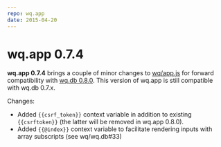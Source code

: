 ```yaml
---
repo: wq.app
date: 2015-04-20
---
```


# wq.app 0.7.4

**wq.app 0.7.4** brings a couple of minor changes to [wq/app.js](../wq.app/index.md) for forward compatibility with [wq.db 0.8.0](./wq.db-0.8.0.md).  This version of wq.app is still compatible with wq.db 0.7.x.

Changes:
- Added `{{csrf_token}}` context variable in addition to existing `{{csrftoken}}` (the latter will be removed in wq.app 0.8.0).
- Added `{{@index}}` context variable to facilitate rendering inputs with array subscripts (see wq/wq.db#33)
